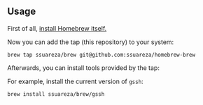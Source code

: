 ## Usage

First of all, [install Homebrew itself.](http://brew.sh/)

Now you can add the tap (this repository) to your system:

    brew tap ssuareza/brew git@github.com:ssuareza/homebrew-brew

Afterwards, you can install tools provided by the tap:

For example, install the current version of `gssh`:

    brew install ssuareza/brew/gssh